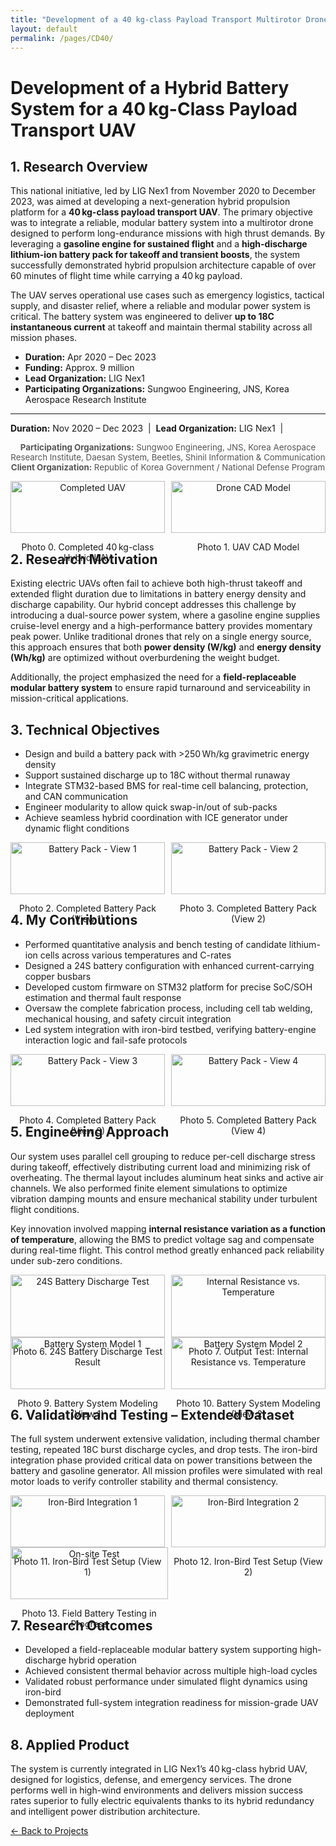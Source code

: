 ```yaml
---
title: "Development of a 40 kg-class Payload Transport Multirotor Drone System"
layout: default
permalink: /pages/CD40/
---
```


  <h1>Development of a Hybrid Battery System for a 40 kg-Class Payload Transport UAV</h1>


<div class="portfolio-section">

  <h2>1. Research Overview</h2>
  <p>
    This national initiative, led by LIG Nex1 from November 2020 to December 2023, was aimed at developing a next-generation hybrid propulsion platform for a <strong>40 kg-class payload transport UAV</strong>. The primary objective was to integrate a reliable, modular battery system into a multirotor drone designed to perform long-endurance missions with high thrust demands. By leveraging a <strong>gasoline engine for sustained flight</strong> and a <strong>high-discharge lithium-ion battery pack for takeoff and transient boosts</strong>, the system successfully demonstrated hybrid propulsion architecture capable of over 60 minutes of flight time while carrying a 40 kg payload.
  </p>
  <p>
    The UAV serves operational use cases such as emergency logistics, tactical supply, and disaster relief, where a reliable and modular power system is critical. The battery system was engineered to deliver <strong>up to 18C instantaneous current</strong> at takeoff and maintain thermal stability across all mission phases.


- **Duration:** Apr 2020 – Dec 2023  
- **Funding:** Approx. 9 million 
- **Lead Organization:** LIG Nex1
- **Participating Organizations:** Sungwoo Engineering, JNS, Korea Aerospace Research Institute
  
---




  <strong>Duration:</strong> Nov 2020 – Dec 2023 &nbsp;|&nbsp;
  <strong>Lead Organization:</strong> LIG Nex1 &nbsp;|&nbsp;
</h3>
<p style="text-align: center; font-size: 0.95em; color: #555;">
  <strong>Participating Organizations:</strong> Sungwoo Engineering, JNS, Korea Aerospace Research Institute, Daesan System, Beetles, Shinil Information & Communication<br>
  <strong>Client Organization:</strong> Republic of Korea Government / National Defense Program
</p>


    
  </p>
  <div style="display: flex; gap: 10px;">
    <div style="width: 50%; text-align: center;">
      <img src="/assets/CD40/0.jpg" alt="Completed UAV" style="width: 100%; height: auto;">
      <p>Photo 0. Completed 40 kg-class Hybrid UAV</p>
    </div>
    <div style="width: 50%; text-align: center;">
      <img src="/assets/CD40/1.jpg" alt="Drone CAD Model" style="width: 100%; height: auto;">
      <p>Photo 1. UAV CAD Model</p>
    </div>
  </div>

  <h2>2. Research Motivation</h2>
  <p>
    Existing electric UAVs often fail to achieve both high-thrust takeoff and extended flight duration due to limitations in battery energy density and discharge capability. Our hybrid concept addresses this challenge by introducing a dual-source power system, where a gasoline engine supplies cruise-level energy and a high-performance battery provides momentary peak power. Unlike traditional drones that rely on a single energy source, this approach ensures that both <strong>power density (W/kg)</strong> and <strong>energy density (Wh/kg)</strong> are optimized without overburdening the weight budget.
  </p>
  <p>
    Additionally, the project emphasized the need for a <strong>field-replaceable modular battery system</strong> to ensure rapid turnaround and serviceability in mission-critical applications.
  </p>

  <h2>3. Technical Objectives</h2>
  <ul>
    <li>Design and build a battery pack with >250 Wh/kg gravimetric energy density</li>
    <li>Support sustained discharge up to 18C without thermal runaway</li>
    <li>Integrate STM32-based BMS for real-time cell balancing, protection, and CAN communication</li>
    <li>Engineer modularity to allow quick swap-in/out of sub-packs</li>
    <li>Achieve seamless hybrid coordination with ICE generator under dynamic flight conditions</li>
  </ul>
  <div style="display: flex; gap: 10px;">
    <div style="width: 50%; text-align: center;">
      <img src="/assets/CD40/2.jpg" alt="Battery Pack - View 1" style="width: 100%; height: auto;">
      <p>Photo 2. Completed Battery Pack (View 1)</p>
    </div>
    <div style="width: 50%; text-align: center;">
      <img src="/assets/CD40/3.jpg" alt="Battery Pack - View 2" style="width: 100%; height: auto;">
      <p>Photo 3. Completed Battery Pack (View 2)</p>
    </div>
  </div>

  <h2>4. My Contributions</h2>
  <ul>
    <li>Performed quantitative analysis and bench testing of candidate lithium-ion cells across various temperatures and C-rates</li>
    <li>Designed a 24S battery configuration with enhanced current-carrying copper busbars</li>
    <li>Developed custom firmware on STM32 platform for precise SoC/SOH estimation and thermal fault response</li>
    <li>Oversaw the complete fabrication process, including cell tab welding, mechanical housing, and safety circuit integration</li>
    <li>Led system integration with iron-bird testbed, verifying battery-engine interaction logic and fail-safe protocols</li>
  </ul>
  <div style="display: flex; gap: 10px;">
    <div style="width: 50%; text-align: center;">
      <img src="/assets/CD40/4.jpg" alt="Battery Pack - View 3" style="width: 100%; height: auto;">
      <p>Photo 4. Completed Battery Pack (View 3)</p>
    </div>
    <div style="width: 50%; text-align: center;">
      <img src="/assets/CD40/5.jpg" alt="Battery Pack - View 4" style="width: 100%; height: auto;">
      <p>Photo 5. Completed Battery Pack (View 4)</p>
    </div>
  </div>

  <h2>5. Engineering Approach</h2>
  <p>
    Our system uses parallel cell grouping to reduce per-cell discharge stress during takeoff, effectively distributing current load and minimizing risk of overheating. The thermal layout includes aluminum heat sinks and active air channels. We also performed finite element simulations to optimize vibration damping mounts and ensure mechanical stability under turbulent flight conditions.
  </p>
  <p>
    Key innovation involved mapping <strong>internal resistance variation as a function of temperature</strong>, allowing the BMS to predict voltage sag and compensate during real-time flight. This control method greatly enhanced pack reliability under sub-zero conditions.
  </p>
  <div style="display: flex; gap: 10px;">
    <div style="width: 50%; text-align: center;">
      <img src="/assets/CD40/6.jpg" alt="24S Battery Discharge Test" style="width: 100%; height: auto;">
      <p>Photo 6. 24S Battery Discharge Test Result</p>
    </div>
    <div style="width: 50%; text-align: center;">
      <img src="/assets/CD40/7.jpg" alt="Internal Resistance vs. Temperature" style="width: 100%; height: auto;">
      <p>Photo 7. Output Test: Internal Resistance vs. Temperature</p>
    </div>
  </div>

  <div style="display: flex; gap: 10px;">
    <div style="width: 50%; text-align: center;">
      <img src="/assets/CD40/9.jpg" alt="Battery System Model 1" style="width: 100%; height: auto;">
      <p>Photo 9. Battery System Modeling (View 1)</p>
    </div>
    <div style="width: 50%; text-align: center;">
      <img src="/assets/CD40/10.jpg" alt="Battery System Model 2" style="width: 100%; height: auto;">
      <p>Photo 10. Battery System Modeling (View 2)</p>
    </div>
  </div>

  <h2>6. Validation and Testing – Extended Dataset</h2>
  <p>
    The full system underwent extensive validation, including thermal chamber testing, repeated 18C burst discharge cycles, and drop tests. The iron-bird integration phase provided critical data on power transitions between the battery and gasoline generator. All mission profiles were simulated with real motor loads to verify controller stability and thermal consistency.
  </p>
  <div style="display: flex; gap: 10px;">
    <div style="width: 50%; text-align: center;">
      <img src="/assets/CD40/11.jpg" alt="Iron-Bird Integration 1" style="width: 100%; height: auto;">
      <p>Photo 11. Iron-Bird Test Setup (View 1)</p>
    </div>
    <div style="width: 50%; text-align: center;">
      <img src="/assets/CD40/12.jpg" alt="Iron-Bird Integration 2" style="width: 100%; height: auto;">
      <p>Photo 12. Iron-Bird Test Setup (View 2)</p>
    </div>
  </div>

  <div style="display: flex; gap: 10px;">
    <div style="width: 50%; text-align: center;">
      <img src="/assets/CD40/13.jpg" alt="On-site Test" style="width: 100%; height: auto;">
      <p>Photo 13. Field Battery Testing in Progress</p>
    </div>
  </div>

  <h2>7. Research Outcomes</h2>
  <ul>
    <li>Developed a field-replaceable modular battery system supporting high-discharge hybrid operation</li>
    <li>Achieved consistent thermal behavior across multiple high-load cycles</li>
    <li>Validated robust performance under simulated flight dynamics using iron-bird</li>
    <li>Demonstrated full-system integration readiness for mission-grade UAV deployment</li>
  </ul>

  <h2>8. Applied Product</h2>
  <p>
    The system is currently integrated in LIG Nex1’s 40 kg-class hybrid UAV, designed for logistics, defense, and emergency services. The drone performs well in high-wind environments and delivers mission success rates superior to fully electric equivalents thanks to its hybrid redundancy and intelligent power distribution architecture.
  </p>

</div>




<p><a href="{{ site.baseurl }}/projects/">← Back to Projects</a></p>
